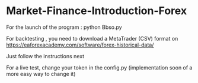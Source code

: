 # Market-Finance-Introduction-Forex

For the launch of the program : python Bbso.py

For backtesting , you need to download a MetaTrader (CSV) format on https://eaforexacademy.com/software/forex-historical-data/

Just follow the instructions next

For a live test, change your token in the config.py (implementation soon of a more easy way to change it)